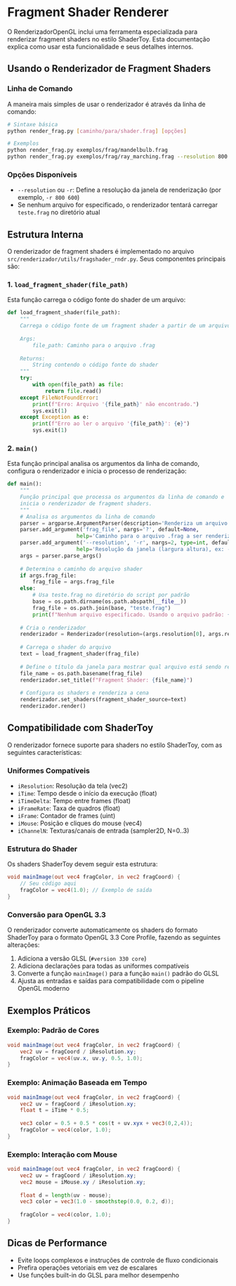 # Fragment Shader Renderer

O RenderizadorOpenGL inclui uma ferramenta especializada para renderizar fragment shaders no estilo ShaderToy. Esta documentação explica como usar esta funcionalidade e seus detalhes internos.

## Usando o Renderizador de Fragment Shaders

### Linha de Comando

A maneira mais simples de usar o renderizador é através da linha de comando:

```bash
# Sintaxe básica
python render_frag.py [caminho/para/shader.frag] [opções]

# Exemplos
python render_frag.py exemplos/frag/mandelbulb.frag
python render_frag.py exemplos/frag/ray_marching.frag --resolution 800 600
```

### Opções Disponíveis

- `--resolution` ou `-r`: Define a resolução da janela de renderização (por exemplo, `-r 800 600`)
- Se nenhum arquivo for especificado, o renderizador tentará carregar `teste.frag` no diretório atual

## Estrutura Interna

O renderizador de fragment shaders é implementado no arquivo `src/renderizador/utils/fragshader_rndr.py`. Seus componentes principais são:

### 1. `load_fragment_shader(file_path)`

Esta função carrega o código fonte do shader de um arquivo:

```python
def load_fragment_shader(file_path):
    """
    Carrega o código fonte de um fragment shader a partir de um arquivo.
    
    Args:
        file_path: Caminho para o arquivo .frag
        
    Returns:
        String contendo o código fonte do shader
    """
    try:
        with open(file_path) as file:
            return file.read()
    except FileNotFoundError:
        print(f"Erro: Arquivo '{file_path}' não encontrado.")
        sys.exit(1)
    except Exception as e:
        print(f"Erro ao ler o arquivo '{file_path}': {e}")
        sys.exit(1)
```

### 2. `main()`

Esta função principal analisa os argumentos da linha de comando, configura o renderizador e inicia o processo de renderização:

```python
def main():
    """
    Função principal que processa os argumentos da linha de comando e 
    inicia o renderizador de fragment shaders.
    """
    # Analisa os argumentos da linha de comando
    parser = argparse.ArgumentParser(description='Renderiza um arquivo de fragment shader usando OpenGL.')
    parser.add_argument('frag_file', nargs='?', default=None, 
                      help='Caminho para o arquivo .frag a ser renderizado')
    parser.add_argument('--resolution', '-r', nargs=2, type=int, default=[600, 400],
                      help='Resolução da janela (largura altura), ex: -r 800 600')
    args = parser.parse_args()
    
    # Determina o caminho do arquivo shader
    if args.frag_file:
        frag_file = args.frag_file
    else:
        # Usa teste.frag no diretório do script por padrão
        base = os.path.dirname(os.path.abspath(__file__))
        frag_file = os.path.join(base, "teste.frag")
        print(f"Nenhum arquivo especificado. Usando o arquivo padrão: {frag_file}")
    
    # Cria o renderizador
    renderizador = Renderizador(resolution=(args.resolution[0], args.resolution[1]), lock_mouse=False)
   
    # Carrega o shader do arquivo
    text = load_fragment_shader(frag_file)
    
    # Define o título da janela para mostrar qual arquivo está sendo renderizado
    file_name = os.path.basename(frag_file)
    renderizador.set_title(f"Fragment Shader: {file_name}")
    
    # Configura os shaders e renderiza a cena
    renderizador.set_shaders(fragment_shader_source=text)
    renderizador.render()
```

## Compatibilidade com ShaderToy

O renderizador fornece suporte para shaders no estilo ShaderToy, com as seguintes características:

### Uniformes Compatíveis

- `iResolution`: Resolução da tela (vec2)
- `iTime`: Tempo desde o início da execução (float)
- `iTimeDelta`: Tempo entre frames (float)
- `iFrameRate`: Taxa de quadros (float)
- `iFrame`: Contador de frames (uint)
- `iMouse`: Posição e cliques do mouse (vec4)
- `iChannelN`: Texturas/canais de entrada (sampler2D, N=0..3)

### Estrutura do Shader

Os shaders ShaderToy devem seguir esta estrutura:

```glsl
void mainImage(out vec4 fragColor, in vec2 fragCoord) {
    // Seu código aqui
    fragColor = vec4(1.0); // Exemplo de saída
}
```

### Conversão para OpenGL 3.3

O renderizador converte automaticamente os shaders do formato ShaderToy para o formato OpenGL 3.3 Core Profile, fazendo as seguintes alterações:

1. Adiciona a versão GLSL (`#version 330 core`)
2. Adiciona declarações para todas as uniformes compatíveis
3. Converte a função `mainImage()` para a função `main()` padrão do GLSL
4. Ajusta as entradas e saídas para compatibilidade com o pipeline OpenGL moderno

## Exemplos Práticos

### Exemplo: Padrão de Cores

```glsl
void mainImage(out vec4 fragColor, in vec2 fragCoord) {
    vec2 uv = fragCoord / iResolution.xy;
    fragColor = vec4(uv.x, uv.y, 0.5, 1.0);
}
```

### Exemplo: Animação Baseada em Tempo

```glsl
void mainImage(out vec4 fragColor, in vec2 fragCoord) {
    vec2 uv = fragCoord / iResolution.xy;
    float t = iTime * 0.5;
    
    vec3 color = 0.5 + 0.5 * cos(t + uv.xyx + vec3(0,2,4));
    fragColor = vec4(color, 1.0);
}
```

### Exemplo: Interação com Mouse

```glsl
void mainImage(out vec4 fragColor, in vec2 fragCoord) {
    vec2 uv = fragCoord / iResolution.xy;
    vec2 mouse = iMouse.xy / iResolution.xy;
    
    float d = length(uv - mouse);
    vec3 color = vec3(1.0 - smoothstep(0.0, 0.2, d));
    
    fragColor = vec4(color, 1.0);
}
```

## Dicas de Performance

- Evite loops complexos e instruções de controle de fluxo condicionais
- Prefira operações vetoriais em vez de escalares
- Use funções built-in do GLSL para melhor desempenho
